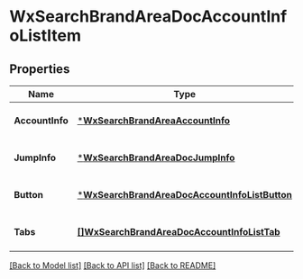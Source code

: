 # WxSearchBrandAreaDocAccountInfoListItem

## Properties
Name | Type | Description | Notes
------------ | ------------- | ------------- | -------------
**AccountInfo** | [***WxSearchBrandAreaAccountInfo**](wx_search_brand_area_account_info.md) |  | [optional] [default to null]
**JumpInfo** | [***WxSearchBrandAreaDocJumpInfo**](wx_search_brand_area_doc_jump_info.md) |  | [optional] [default to null]
**Button** | [***WxSearchBrandAreaDocAccountInfoListButton**](wx_search_brand_area_doc_account_info_list_button.md) |  | [optional] [default to null]
**Tabs** | [**[]WxSearchBrandAreaDocAccountInfoListTab**](wx_search_brand_area_doc_account_info_list_tab.md) |  | [optional] [default to null]

[[Back to Model list]](../README.md#documentation-for-models) [[Back to API list]](../README.md#documentation-for-api-endpoints) [[Back to README]](../README.md)


